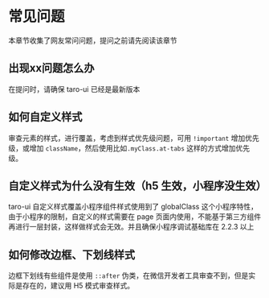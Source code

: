 # 常见问题

本章节收集了网友常问问题，提问之前请先阅读该章节

## 出现xx问题怎么办

在提问时，请确保 taro-ui 已经是最新版本

## 如何自定义样式

审查元素的样式，进行覆盖，考虑到样式优先级问题，可用 `!important` 增加优先级，或增加 `className`，然后使用比如`.myClass.at-tabs` 这样的方式增加优先级。

## 自定义样式为什么没有生效（h5 生效，小程序没生效）

taro-ui 自定义样式覆盖小程序组件样式使用到了 globalClass 这个小程序特性，由于小程序的限制，自定义的样式需要在 page 页面内使用，不能基于第三方组件再进行一层封装，这样做样式会无效。并且确保小程序调试基础库在 2.2.3 以上

## 如何修改边框、下划线样式

边框下划线有些组件是使用 `::after` 伪类，在微信开发者工具审查不到，但是实际是存在的，建议用 H5 模式审查样式。
